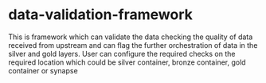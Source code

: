 # data-validation-framework
This is framework which can validate the data checking the quality of data received from upstream and can flag the further orchestration of data in the silver and gold layers.
User can configure the required checks on the required location which could be silver container, bronze container, gold container or synapse

